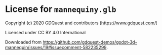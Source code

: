 # License for `mannequiny.glb`

Copyright (c) 2020 GDQuest and contributors (https://www.gdquest.com/)

Licensed under CC BY 4.0 International

Downloaded from <https://github.com/gdquest-demos/godot-3d-mannequin/issues/19#issuecomment-582235299>.

